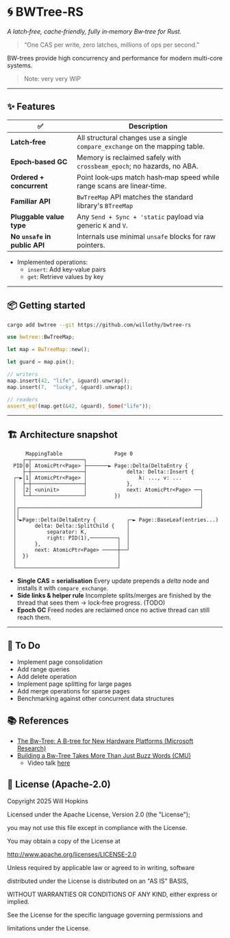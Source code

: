 # 🌀 BWTree‑RS

*A latch‑free, cache‑friendly, fully in‑memory Bw‑tree for Rust.*

> “One CAS per write, zero latches, millions of ops per second.”

BW-trees provide high concurrency and performance for modern multi-core systems.

> Note: very very WIP

---

## ✨ Features

| ✅ | Description |
|----|-------------|
| **Latch‑free** | All structural changes use a single `compare_exchange` on the mapping table. |
| **Epoch‑based GC** | Memory is reclaimed safely with `crossbeam_epoch`; no hazards, no ABA. |
| **Ordered + concurrent** | Point look‑ups match hash‑map speed while range scans are linear‑time. |
| **Familiar API** | `BwTreeMap` API matches the standard library's `BTreeMap` |
| **Pluggable value type** | Any `Send + Sync + 'static` payload via generic `K` and `V`. |
| **No `unsafe` in public API** | Internals use minimal `unsafe` blocks for raw pointers. |

* Implemented operations:
  * `insert`: Add key-value pairs
  * `get`: Retrieve values by key

---

## 📦 Getting started

```bash
cargo add bwtree --git https://github.com/willothy/bwtree-rs
```

```rust
use bwtree::BwTreeMap;

let map = BwTreeMap::new();

let guard = map.pin();

// writers
map.insert(42, "life", &guard).unwrap();
map.insert(7,  "lucky", &guard).unwrap();

// readers
assert_eq!(map.get(&42, &guard), Some("life"));
```

---

## 🏗️ Architecture snapshot

```
      MappingTable                 Page 0
     ┌─┬─────────────────┐
  PID│0│ AtomicPtr<Page> ├───────► Page::Delta(DeltaEntry {
     ├─┼─────────────────┤             delta: Delta::Insert {
  ┌─►│1│ AtomicPtr<Page> │                 k: ..., v: ...
  │  ├─┼─────────────────┤             },
  │  │2│ <uninit>        │             next: AtomicPtr<Page> ──┐
  │  └─┴─────────────────┘         })                          │
  │                                                            │
  │┌───────────────────────────────────────────────────────────┘
  ││
  │└►Page::Delta(DeltaEntry {          ┌─► Page::BaseLeaf(entries...)
  │      delta: Delta::SplitChild {    │
  │          separator: K,             │
  │          right: PID(1),─────────┐  │
  │      },                         │  │
  │      next: AtomicPtr<Page> ─────┼──┘
  │  })                             │
  │                                 │
  └─────────────────────────────────┘

```

* **Single CAS = serialisation**
  Every update prepends a *delta* node and installs it with `compare_exchange`.
* **Side links & helper rule**
  Incomplete splits/merges are finished by the thread that sees them → lock‑free progress. (TODO)
* **Epoch GC**
  Freed nodes are reclaimed once no active thread can still reach them.

---

## 🚧 To Do

* Implement page consolidation
* Add range queries
* Add delete operation
* Implement page splitting for large pages
* Add merge operations for sparse pages
* Benchmarking against other concurrent data structures

## 📚 References

* [The Bw-Tree: A B-tree for New Hardware Platforms (Microsoft Research)](https://15721.courses.cs.cmu.edu/spring2018/papers/08-oltpindexes1/bwtree-icde2013.pdf)
* [Building a Bw-Tree Takes More Than Just Buzz Words (CMU)](https://db.cs.cmu.edu/papers/2018/mod342-wangA.pdf)
  * Video talk [here](https://www.youtube.com/watch?v=UxuFL8dgiEw)

## 📜 License (Apache-2.0)

Copyright 2025 Will Hopkins

Licensed under the Apache License, Version 2.0 (the "License");

you may not use this file except in compliance with the License.

You may obtain a copy of the License at

<http://www.apache.org/licenses/LICENSE-2.0>

Unless required by applicable law or agreed to in writing, software

distributed under the License is distributed on an "AS IS" BASIS,

WITHOUT WARRANTIES OR CONDITIONS OF ANY KIND, either express or implied.

See the License for the specific language governing permissions and

limitations under the License.
